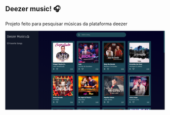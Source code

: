 ## Deezer music! 🎧

Projeto feito para pesquisar músicas da plataforma deezer

![alt text](./src/screenshots/home.png)
